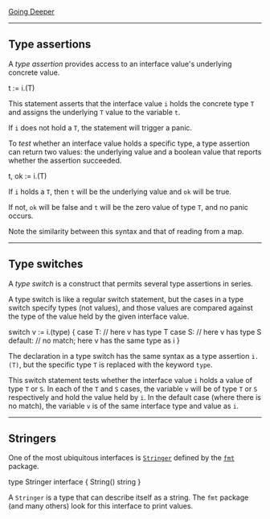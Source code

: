 [Going Deeper](Go.md#Going%20Deeper)

---
## Type assertions

A _type assertion_ provides access to an interface value's underlying concrete value.

t := i.(T)

This statement asserts that the interface value `i` holds the concrete type `T` and assigns the underlying `T` value to the variable `t`.

If `i` does not hold a `T`, the statement will trigger a panic.

To _test_ whether an interface value holds a specific type, a type assertion can return two values: the underlying value and a boolean value that reports whether the assertion succeeded.

t, ok := i.(T)

If `i` holds a `T`, then `t` will be the underlying value and `ok` will be true.

If not, `ok` will be false and `t` will be the zero value of type `T`, and no panic occurs.

Note the similarity between this syntax and that of reading from a map.

---
## Type switches

A _type switch_ is a construct that permits several type assertions in series.

A type switch is like a regular switch statement, but the cases in a type switch specify types (not values), and those values are compared against the type of the value held by the given interface value.

switch v := i.(type) {
case T:
    // here v has type T
case S:
    // here v has type S
default:
    // no match; here v has the same type as i
}

The declaration in a type switch has the same syntax as a type assertion `i.(T)`, but the specific type `T` is replaced with the keyword `type`.

This switch statement tests whether the interface value `i` holds a value of type `T` or `S`. In each of the `T` and `S` cases, the variable `v` will be of type `T` or `S` respectively and hold the value held by `i`. In the default case (where there is no match), the variable `v` is of the same interface type and value as `i`.

---
## Stringers

One of the most ubiquitous interfaces is [`Stringer`](https://go.dev/pkg/fmt/#Stringer) defined by the [`fmt`](https://go.dev/pkg/fmt/) package.

type Stringer interface {
    String() string
}

A `Stringer` is a type that can describe itself as a string. The `fmt` package (and many others) look for this interface to print values.
